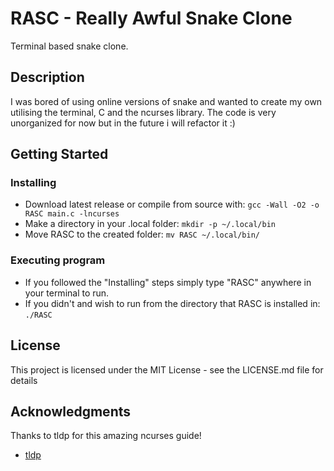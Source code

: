 # RASC - Really Awful Snake Clone

Terminal based snake clone.

## Description

I was bored of using online versions of snake and wanted to create my own utilising the terminal, C and the ncurses library. The code is very unorganized for now but in the future i will refactor it :)

## Getting Started

### Installing

* Download latest release or compile from source with:
``` gcc -Wall -O2 -o RASC main.c -lncurses ```
* Make a directory in your .local folder:
``` mkdir -p ~/.local/bin ```
* Move RASC to the created folder:
``` mv RASC ~/.local/bin/ ```

### Executing program
* If you followed the "Installing" steps simply type "RASC" anywhere in your terminal to run.
* If you didn't and wish to run from the directory that RASC is installed in:
``` ./RASC ```

## License

This project is licensed under the MIT License - see the LICENSE.md file for details

## Acknowledgments

Thanks to tldp for this amazing ncurses guide!
* [tldp](https://tldp.org/HOWTO/NCURSES-Programming-HOWTO/)
